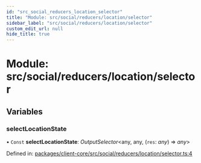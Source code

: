 ```yaml
---
id: "src_social_reducers_location_selector"
title: "Module: src/social/reducers/location/selector"
sidebar_label: "src/social/reducers/location/selector"
custom_edit_url: null
hide_title: true
---
```


# Module: src/social/reducers/location/selector

## Variables

### selectLocationState

• `Const` **selectLocationState**: *OutputSelector*<any, any, (`res`: *any*) => *any*\>

Defined in: [packages/client-core/src/social/reducers/location/selector.ts:4](https://github.com/xr3ngine/xr3ngine/blob/a16a45d7e/packages/client-core/src/social/reducers/location/selector.ts#L4)
